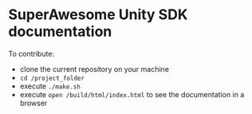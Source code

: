 # SuperAwesome Unity SDK documentation

To contribute:
* clone the current repository on your machine
* ```cd /project_folder```
* execute ```./make.sh```
* execute ```open /build/html/index.html``` to see the documentation in a browser
